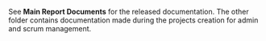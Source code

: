 See **Main Report Documents** for the released documentation. The other folder contains documentation made during the projects creation for admin and scrum management.

